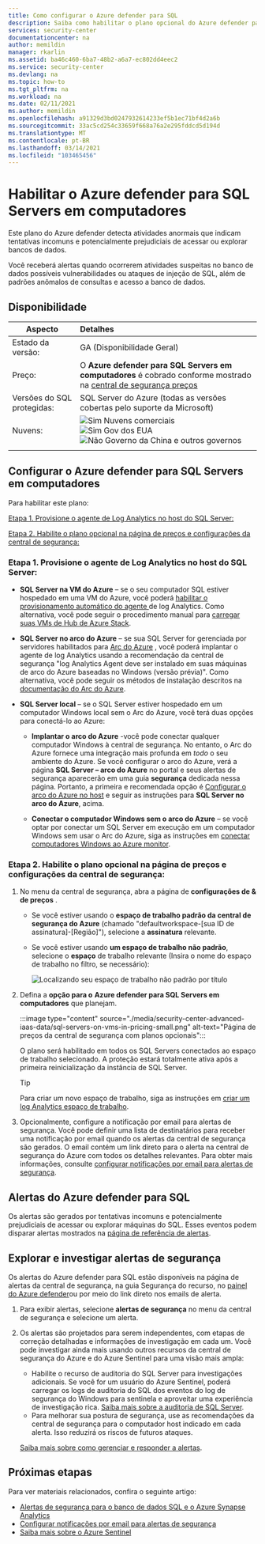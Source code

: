 ```yaml
---
title: Como configurar o Azure defender para SQL
description: Saiba como habilitar o plano opcional do Azure defender para SQL da central de segurança do Azure
services: security-center
documentationcenter: na
author: memildin
manager: rkarlin
ms.assetid: ba46c460-6ba7-48b2-a6a7-ec802dd4eec2
ms.service: security-center
ms.devlang: na
ms.topic: how-to
ms.tgt_pltfrm: na
ms.workload: na
ms.date: 02/11/2021
ms.author: memildin
ms.openlocfilehash: a91329d3bd0247932614233ef5b1ec71bf4d2a6b
ms.sourcegitcommit: 33ac5cd254c33659f668a76a2e295fddcd5d194d
ms.translationtype: MT
ms.contentlocale: pt-BR
ms.lasthandoff: 03/14/2021
ms.locfileid: "103465456"
---
```

# <a name="enable-azure-defender-for-sql-servers-on-machines"></a>Habilitar o Azure defender para SQL Servers em computadores 

Este plano do Azure defender detecta atividades anormais que indicam tentativas incomuns e potencialmente prejudiciais de acessar ou explorar bancos de dados.

Você receberá alertas quando ocorrerem atividades suspeitas no banco de dados possíveis vulnerabilidades ou ataques de injeção de SQL, além de padrões anômalos de consultas e acesso a banco de dados.

## <a name="availability"></a>Disponibilidade

|Aspecto|Detalhes|
|----|:----|
|Estado da versão:|GA (Disponibilidade Geral)|
|Preço:|O **Azure defender para SQL Servers em computadores** é cobrado conforme mostrado na [central de segurança preços](https://azure.microsoft.com/pricing/details/security-center/)|
|Versões do SQL protegidas:|SQL Server do Azure (todas as versões cobertas pelo suporte da Microsoft)|
|Nuvens:|![Sim](./media/icons/yes-icon.png) Nuvens comerciais<br>![Sim](./media/icons/yes-icon.png) Gov dos EUA<br>![Não](./media/icons/no-icon.png) Governo da China e outros governos|
|||

## <a name="set-up-azure-defender-for-sql-servers-on-machines"></a>Configurar o Azure defender para SQL Servers em computadores

Para habilitar este plano:

[Etapa 1. Provisione o agente de Log Analytics no host do SQL Server:](#step-1-provision-the-log-analytics-agent-on-your-sql-servers-host)

[Etapa 2. Habilite o plano opcional na página de preços e configurações da central de segurança:](#step-2-enable-the-optional-plan-in-security-centers-pricing-and-settings-page)


### <a name="step-1-provision-the-log-analytics-agent-on-your-sql-servers-host"></a>Etapa 1. Provisione o agente de Log Analytics no host do SQL Server:

- **SQL Server na VM do Azure** – se o seu computador SQL estiver hospedado em uma VM do Azure, você poderá [habilitar o provisionamento automático do agente <a name="auto-provision-mma"></a> de log Analytics](security-center-enable-data-collection.md#auto-provision-mma). Como alternativa, você pode seguir o procedimento manual para [carregar suas VMs de Hub de Azure Stack](quickstart-onboard-machines.md?pivots=azure-portal#onboard-your-azure-stack-hub-vms).
- **SQL Server no arco do Azure** – se sua SQL Server for gerenciada por servidores habilitados para [Arc do Azure](../azure-arc/index.yml) , você poderá implantar o agente de log Analytics usando a recomendação da central de segurança "log Analytics Agent deve ser instalado em suas máquinas de arco do Azure baseadas no Windows (versão prévia)". Como alternativa, você pode seguir os métodos de instalação descritos na [documentação do Arc do Azure](../azure-arc/servers/manage-vm-extensions.md).

- **SQL Server local** – se o SQL Server estiver hospedado em um computador Windows local sem o Arc do Azure, você terá duas opções para conectá-lo ao Azure:
    
    - **Implantar o arco do Azure** -você pode conectar qualquer computador Windows à central de segurança. No entanto, o Arc do Azure fornece uma integração mais profunda em *todo* o seu ambiente do Azure. Se você configurar o arco do Azure, verá a página **SQL Server – arco do Azure** no portal e seus alertas de segurança aparecerão em uma guia **segurança** dedicada nessa página. Portanto, a primeira e recomendada opção é [Configurar o arco do Azure no host](../azure-arc/servers/onboard-portal.md#install-and-validate-the-agent-on-windows) e seguir as instruções para **SQL Server no arco do Azure**, acima.
        
    - **Conectar o computador Windows sem o arco do Azure** – se você optar por conectar um SQL Server em execução em um computador Windows sem usar o Arc do Azure, siga as instruções em [conectar computadores Windows ao Azure monitor](../azure-monitor/agents/agent-windows.md).


### <a name="step-2-enable-the-optional-plan-in-security-centers-pricing-and-settings-page"></a>Etapa 2. Habilite o plano opcional na página de preços e configurações da central de segurança:

1. No menu da central de segurança, abra a página de **configurações de & de preços** .

    - Se você estiver usando o **espaço de trabalho padrão da central de segurança do Azure** (chamado "defaultworkspace-[sua ID de assinatura]-[Região]"), selecione a **assinatura** relevante.

    - Se você estiver usando **um espaço de trabalho não padrão**, selecione o **espaço** de trabalho relevante (Insira o nome do espaço de trabalho no filtro, se necessário):

        ![Localizando seu espaço de trabalho não padrão por título](./media/security-center-advanced-iaas-data/pricing-and-settings-workspaces.png)

1. Defina a **opção para o** **Azure defender para SQL Servers em computadores** que planejam. 

    :::image type="content" source="./media/security-center-advanced-iaas-data/sql-servers-on-vms-in-pricing-small.png" alt-text="Página de preços da central de segurança com planos opcionais":::

    O plano será habilitado em todos os SQL Servers conectados ao espaço de trabalho selecionado. A proteção estará totalmente ativa após a primeira reinicialização da instância de SQL Server.

    >[!TIP] 
    > Para criar um novo espaço de trabalho, siga as instruções em [criar um log Analytics espaço de trabalho](../azure-monitor/logs/quick-create-workspace.md).


1. Opcionalmente, configure a notificação por email para alertas de segurança. 
    Você pode definir uma lista de destinatários para receber uma notificação por email quando os alertas da central de segurança são gerados. O email contém um link direto para o alerta na central de segurança do Azure com todos os detalhes relevantes. Para obter mais informações, consulte [configurar notificações por email para alertas de segurança](security-center-provide-security-contact-details.md).


## <a name="azure-defender-for-sql-alerts"></a>Alertas do Azure defender para SQL
Os alertas são gerados por tentativas incomuns e potencialmente prejudiciais de acessar ou explorar máquinas do SQL. Esses eventos podem disparar alertas mostrados na [página de referência de alertas](alerts-reference.md#alerts-sql-db-and-warehouse).

## <a name="explore-and-investigate-security-alerts"></a>Explorar e investigar alertas de segurança

Os alertas do Azure defender para SQL estão disponíveis na página de alertas da central de segurança, na guia Segurança do recurso, no [painel do Azure defender](azure-defender-dashboard.md)ou por meio do link direto nos emails de alerta.

1. Para exibir alertas, selecione **alertas de segurança** no menu da central de segurança e selecione um alerta.

1. Os alertas são projetados para serem independentes, com etapas de correção detalhadas e informações de investigação em cada um. Você pode investigar ainda mais usando outros recursos da central de segurança do Azure e do Azure Sentinel para uma visão mais ampla:

    * Habilite o recurso de auditoria do SQL Server para investigações adicionais. Se você for um usuário do Azure Sentinel, poderá carregar os logs de auditoria do SQL dos eventos do log de segurança do Windows para sentinela e aproveitar uma experiência de investigação rica. [Saiba mais sobre a auditoria de SQL Server](/sql/relational-databases/security/auditing/create-a-server-audit-and-server-audit-specification?preserve-view=true&view=sql-server-ver15).
    * Para melhorar sua postura de segurança, use as recomendações da central de segurança para o computador host indicado em cada alerta. Isso reduzirá os riscos de futuros ataques. 

    [Saiba mais sobre como gerenciar e responder a alertas](security-center-managing-and-responding-alerts.md).


## <a name="next-steps"></a>Próximas etapas

Para ver materiais relacionados, confira o seguinte artigo:

- [Alertas de segurança para o banco de dados SQL e o Azure Synapse Analytics](alerts-reference.md#alerts-sql-db-and-warehouse)
- [Configurar notificações por email para alertas de segurança](security-center-provide-security-contact-details.md)
- [Saiba mais sobre o Azure Sentinel](../sentinel/index.yml)